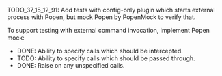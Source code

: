 
TODO_37_15_12_91: Add tests with config-only plugin which starts external process with Popen, but mock Popen by PopenMock to verify that.

To support testing with external command invocation, implement Popen mock:
*   DONE: Ability to specify calls which should be intercepted.
*   TODO: Ability to specify calls which should be passed through.
*   DONE: Raise on any unspecified calls.
